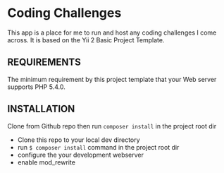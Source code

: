 Coding Challenges
============================

This app is a place for me to run and host any coding challenges I come across.  It is based on the Yii 2 Basic Project Template.

REQUIREMENTS
------------

The minimum requirement by this project template that your Web server supports PHP 5.4.0.


INSTALLATION
------------

Clone from Github repo  then run `composer install` in the project root dir
  - Clone this repo to your local dev directory
  - run `$ composer install` command in the project root dir
  - configure the your development webserver
  - enable mod_rewrite
